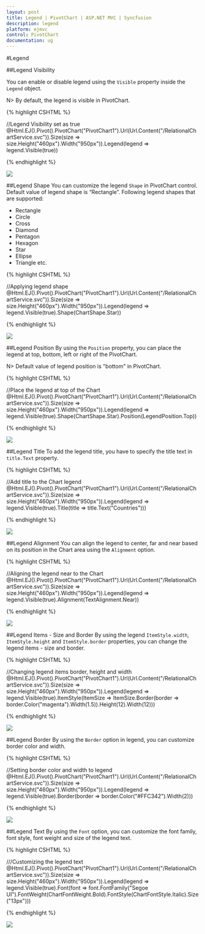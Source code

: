 ```yaml
---
layout: post
title: Legend | PivotChart | ASP.NET MVC | Syncfusion
description: legend
platform: ejmvc
control: PivotChart
documentation: ug
---
```


#Legend

##Legend Visibility

You can enable or disable legend using the `Visible` property inside the `Legend` object.

N> By default, the legend is visible in PivotChart.

{% highlight CSHTML %}

//Legend Visibility set as true
@Html.EJ().Pivot().PivotChart("PivotChart1").Url(Url.Content("/RelationalChartService.svc")).Size(size => size.Height("460px").Width("950px")).Legend(legend => legend.Visible(true))

{% endhighlight %}

![](Legend_images/Legend_img1.png) 

##Legend Shape
You can customize the legend `Shape` in PivotChart control. Default value of legend shape is “Rectangle”. Following legend shapes that are supported:

* Rectangle
* Circle
* Cross
* Diamond
* Pentagon
* Hexagon
* Star
* Ellipse
* Triangle etc.

{% highlight CSHTML %}

//Applying legend shape
@Html.EJ().Pivot().PivotChart("PivotChart1").Url(Url.Content("/RelationalChartService.svc")).Size(size => size.Height("460px").Width("950px")).Legend(legend => legend.Visible(true).Shape(ChartShape.Star))

{% endhighlight %}

![](Legend_images/Legend_img2.png) 

##Legend Position
By using the `Position` property, you can place the legend at top, bottom, left or right of the PivotChart. 

N> Default value of legend position is "bottom" in PivotChart.

{% highlight CSHTML %}

//Place the legend at top of the Chart
@Html.EJ().Pivot().PivotChart("PivotChart1").Url(Url.Content("/RelationalChartService.svc")).Size(size => size.Height("460px").Width("950px")).Legend(legend => legend.Visible(true).Shape(ChartShape.Star).Position(LegendPosition.Top))

{% endhighlight %}

![](Legend_images/Legend_img3.png) 

##Legend Title
To add the legend title, you have to specify the title text in `title.Text` property.

{% highlight CSHTML %}

//Add title to the Chart legend
@Html.EJ().Pivot().PivotChart("PivotChart1").Url(Url.Content("/RelationalChartService.svc")).Size(size => size.Height("460px").Width("950px")).Legend(legend => legend.Visible(true).Title(title => title.Text("Countries")))

{% endhighlight %}

![](Legend_images/Legend_img4.png) 

##Legend Alignment
You can align the legend to center, far and near based on its position in the Chart area using the `Alignment` option.
 
{% highlight CSHTML %}

//Aligning the legend near to the Chart
@Html.EJ().Pivot().PivotChart("PivotChart1").Url(Url.Content("/RelationalChartService.svc")).Size(size => size.Height("460px").Width("950px")).Legend(legend => legend.Visible(true).Alignment(TextAlignment.Near))

{% endhighlight %}

![](Legend_images/Legend_img5.png)

##Legend Items - Size and Border
By using the legend `ItemStyle.width`, `ItemStyle.height` and `ItemStyle.border` properties, you can change the legend items - size and border.

{% highlight CSHTML %}

//Changing legend items border, height and width
@Html.EJ().Pivot().PivotChart("PivotChart1").Url(Url.Content("/RelationalChartService.svc")).Size(size => size.Height("460px").Width("950px")).Legend(legend => legend.Visible(true).ItemStyle(ItemSize => ItemSize.Border(border => border.Color("magenta").Width(1.5)).Height(12).Width(12)))

{% endhighlight %}

![](Legend_images/Legend_img6.png)
 
##Legend Border
By using the `Border` option in legend, you can customize border color and width.

{% highlight CSHTML %}

//Setting border color and width to legend
@Html.EJ().Pivot().PivotChart("PivotChart1").Url(Url.Content("/RelationalChartService.svc")).Size(size => size.Height("460px").Width("950px")).Legend(legend => legend.Visible(true).Border(border => border.Color("#FFC342").Width(2)))

{% endhighlight %}

![](Legend_images/Legend_img7.png)

##Legend Text
By using the `Font` option, you can customize the font family, font style, font weight and size of the legend text. 

{% highlight CSHTML %}

///Customizing the legend text 
@Html.EJ().Pivot().PivotChart("PivotChart1").Url(Url.Content("/RelationalChartService.svc")).Size(size => size.Height("460px").Width("950px")).Legend(legend => legend.Visible(true).Font(font => font.FontFamily("Segoe UI").FontWeight(ChartFontWeight.Bold).FontStyle(ChartFontStyle.Italic).Size("13px")))

{% endhighlight %}

![](Legend_images/Legend_img8.png)